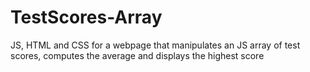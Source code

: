 # TestScores-Array
JS, HTML and CSS for a webpage that manipulates an JS array of test scores, computes the average and displays the highest score
